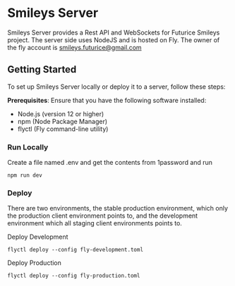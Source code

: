 # Smileys Server

Smileys Server provides a Rest API and WebSockets for Futurice Smileys project. The server side uses NodeJS and is hosted on Fly. The owner of the fly account is smileys.futurice@gmail.com

## Getting Started

To set up Smileys Server locally or deploy it to a server, follow these steps:

**Prerequisites**: Ensure that you have the following software installed:

- Node.js (version 12 or higher)
- npm (Node Package Manager)
- flyctl (Fly command-line utility)

### Run Locally

Create a file named .env and get the contents from 1password and run

    npm run dev

### Deploy

There are two environments, the stable production environment, which only the production client environment points to, and the development environment which all staging client environments points to.

Deploy Development

    flyctl deploy --config fly-development.toml

Deploy Production

    flyctl deploy --config fly-production.toml
